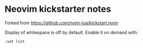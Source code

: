 # Neovim kickstarter notes

Forked from https://github.com/nvim-lua/kickstart.nvim

Display of whitespace is off by default. Enable it on demand with:

`:set list`

